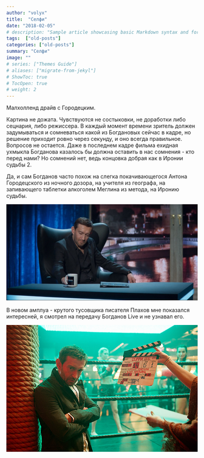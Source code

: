 ```yaml
---
author: "volyx"
title:  "Селфи"
date: "2018-02-05"
# description: "Sample article showcasing basic Markdown syntax and formatting for HTML elements."
tags:  ["old-posts"]
categories: ["old-posts"]
summary: "Селфи"
image: ""
# series: ["Themes Guide"]
# aliases: ["migrate-from-jekyl"]
# ShowToc: true
# TocOpen: true
# weight: 2
---
```


Малхолленд драйв с Городецким.  

Картина не дожата. Чувствуются не состыковки, не доработки либо сецнария, либо режиссера. В каждый момент времени зритель должен задумываться и сомневаться какой из Богдановых сейчас в кадре, но решение приходит ровно через секунду, и оно всегда правильное. Вопросов не остается. Даже в последнем кадре фильма ехидная ухмыкла Богданова казалось бы должна оставить в нас сомнения - кто перед нами? Но сомнений нет, ведь концовка добрая как в Иронии судьбы 2. 

Да, и сам Богданов часто похож на слегка покачивающегося Антона Городецского из ночного дозора, на учителя из географа, на запивающего таблетки алкоголем Меглина из метода, на Иронию судьбы. 


![selfi](/images/selfi.jpeg)

В новом амплуа - крутого тусовщика писателя Плахов мне показался интересней, я смотрел на передачу Богданов Live и не узнавал его.


![selfi2.jpeg](/images/selfi2.jpeg)
